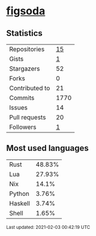 
# [figsoda](https://github.com/figsoda)


## Statistics

<table>
  <tr>
    <td>Repositories</td>
    <td><a href="https://github.com/figsoda?tab=repositories">
      15
    </a></td>
  </tr>
  <tr>
    <td>Gists</td>
    <td><a href="https://gist.github.com/figsoda">
      1
    </a></td>
  </tr>
  <tr>
    <td>Stargazers</td>
    <td>52</td>
  </tr>
  <tr>
    <td>Forks</td>
    <td>0</td>
  </tr>
  <tr>
    <td>Contributed to</td>
    <td>21</td>
  </tr>
  <tr>
    <td>Commits</td>
    <td>1770</td>
  </tr>
  <tr>
    <td>Issues</td>
    <td>14</td>
  </tr>
  <tr>
    <td>Pull requests</td>
    <td>20</td>
  </tr>
  <tr>
    <td>Followers</td>
    <td><a href="https://github.com/figsoda?tab=followers">
      1
    </a></td>
  </tr>
</table>


## Most used languages

<table>
<tr><td>Rust</td><td>48.83%</td></tr><tr><td>Lua</td><td>27.93%</td></tr><tr><td>Nix</td><td>14.1%</td></tr><tr><td>Python</td><td>3.76%</td></tr><tr><td>Haskell</td><td>3.74%</td></tr><tr><td>Shell</td><td>1.65%</td></tr>
</table>


<sub>Last updated: 2021-02-03 00:42:19 UTC</sub>
